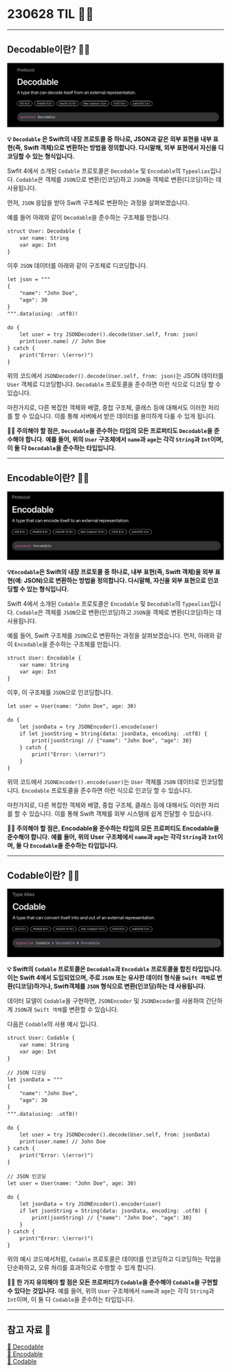 # 230628 TIL 👨‍🔬

---

## Decodable이란? 👨‍🔬
<img src = "https://github.com/devKobe24/images/blob/main/decodable.png?raw=true"></br>

**💡 `Decodable` 은 Swift의 내장 프로토콜 중 하나로, JSON과 같은 외부 표현을 내부 표현(즉, Swift 객체)으로 변환하는 방법을 정의합니다. 다시말해, 외부 표현에서 자신을 디코딩할 수 있는 형식입니다.** 

Swfit 4에서 소개된 `Codable` 프로토콜은 `Decodable` 및 `Encodable`의 `Typealias`입니다.
`Codable`은 객체를 `JSON`으로 변환(인코딩)하고 `JSON`을 객체로 변환(디코딩)하는 데 사용됩니다.

먼저, `JSON` 응답을 받아 Swift 구조체로 변환하는 과정을 살펴보겠습니다.

예를 들어 아래와 같이 `Decodable`을 준수하는 구조체를 만듭니다.

```swift!
struct User: Decodable {
    var name: String
    var age: Int
}
```

이후 `JSON` 데이터를 아래와 같이 구조체로 디코딩합니다.

```swift!
let json = """
{
    "name": "John Doe",
    "age": 30
}
""".data(using: .utf8)!

do {
    let user = try JSONDecoder().decode(User.self, from: json)
    print(user.name) // John Doe
} catch {
    print("Error: \(error)")
}
```

위의 코드에서 `JSONDecoder().decode(User.self, from: json)`는 JSON 데이터를 `User` 객체로 디코딩합니다.
`Decodable` 프로토콜을 준수하면 이런 식으로 디코딩 할 수 있습니다.

마찬가지로, 다른 복잡한 객체와 배열, 중첩 구조체, 클래스 등에 대해서도 이러한 처리를 할 수 있습니다.
이를 통해 서버에서 받은 데이터를 용이하게 다룰 수 있게 됩니다.

**🙋‍♂️ 주의해야 할 점은, `Decodable`을 준수하는 타입의 모든 프로퍼티도 `Decodable`을 준수해야 합니다.**
**예를 들어, 위의 `User` 구조체에서 `name`과 `age`는 각각 `String`과 `Int`이며, 이 둘 다 `Decodable`을 준수하는 타입입니다.**

---

## Encodable이란? 👨‍🔬

<img src = "https://github.com/devKobe24/images/blob/main/encodable.png?raw=true"></br>

**💡`Encodable`은 Swift의 내장 프로토콜 중 하나로, 내부 표현(즉, Swift 객체)을 외부 표현(예: JSON)으로 변환하는 방법을 정의합니다. 다시말해, 자신을 외부 표현으로 인코딩할 수 있는 형식입니다.**

Swift 4에서 소개된 `Codable` 프로토콜은 `Encodable` 및 `Decodable`의 `Typealias`입니다.
`Codable`은 객체를 `JSON`으로 변환(인코딩)하고 `JSON`을 객체로 변환(디코딩)하는 데 사용됩니다.

예를 들어, Swift 구조체를 `JSON`으로 변환하는 과정을 살펴보겠습니다.
먼저, 아래와 같이 `Encodable`을 준수하는 구조체를 만듭니다.

```swift!
struct User: Encodable {
    var name: String
    var age: Int
}
```

이후, 이 구조체를 `JSON`으로 인코딩합니다.

```swift!
let user = User(name: "John Doe", age: 30)

do {
    let jsonData = try JSONEncoder().encode(user)
    if let jsonString = String(data: jsonData, encoding: .utf8) {
        print(jsonString) // {"name": "John Doe", "age": 30}
    } catch {
        print("Error: \(error)")
    }
}
```

위의 코드에서 `JSONEncoder().encode(user)`는 `User` 객체를 `JSON` 데이터로 인코딩합니다.
`Encodable` 프로토콜을 준수하면 이런 식으로 인코딩 할 수 있습니다.

마찬가지로, 다른 복잡한 객체와 배열, 중첩 구조체, 클래스 등에 대해서도 이러한 처리를 할 수 있습니다.
이를 통해 Swift 객체를 외부 시스템에 쉽게 전달할 수 있습니다.

**🙋‍♂️ 주의해야 할 점은, Encodable을 준수하는 타입의 모든 프로퍼티도 Encodable을 준수해야 합니다.**
**예를 들어, 위의 User 구조체에서 `name`과 `age`는 각각 `String`과 `Int`이며, 둘 다 `Encodable`을 준수하는 타입입니다.**

---

## Codable이란? 👨‍🔬

<img src = "https://github.com/devKobe24/images/blob/main/codable.png?raw=true"></br>

**💡 Swift의 `Codable` 프로토콜은 `Decodable`과 `Encodable` 프로토콜을 합친 타입입니다.**
**이는 Swift 4에서 도입되었으며, 주로 `JSON` 또는 유사한 데이터 형식을 `Swift 객체`로 변환(디코딩)하거나, Swift객체를 `JSON` 형식으로 변환(인코딩)하는 데 사용됩니다.**

데이터 모델이 `Codable`을 구현하면, `JSONEncoder` 및 `JSONDecoder`를 사용하여 간단하게 `JSON`과 `Swift 객체`를 변환할 수 있습니다.

다음은 `Codable`의 사용 예시 입니다.

```swift!
struct User: Codable {
    var name: String
    var age: Int
}

// JSON 디코딩
let jsonData = """
{
    "name": "John Doe",
    "age": 30
}
""".data(using: .utf8)!

do {
    let user = try JSONDecoder().decode(User.self, from: jsonData)
    print(user.name) // John Doe
} catch {
    print("Error: \(error)")
}

// JSON 인코딩
let user = User(name: "John Doe", age: 30)

do {
    let jsonData = try JSONEncoder().encoder(user)
    if let jsonString = String(data: jsonData, encoding: .utf8) {
        print(jsonString) // {"name": "John Doe", "age": 30}
    }
} catch {
    print("Error: \(error)")
}
```

위의 예시 코드에서처럼, `Codable` 프로토콜은 데이터를 인코딩하고 디코딩하는 작업을 단순화하고, 오류 처리를 효과적으로 수행할 수 있게 합니다.

**🙋‍♂️ 한 가지 유의해야 할 점은 모든 프로퍼티가 `Codable`을 준수해야 `Codable`을 구현할 수 있다는 것입니다.**
예를 들어, 위의 `User` 구조체에서 `name`과 `age`는 각각 `String`과 `Int`이며, 이 둘 다 `Codable`을 준수하는 타입입니다.

---

## 참고 자료 📓

[🍎 Decodable](https://developer.apple.com/documentation/swift/decodable)</br>
[🍎 Encodable](https://developer.apple.com/documentation/swift/encodable)</br>
[🍎 Codable](https://developer.apple.com/documentation/swift/codable)</br>
